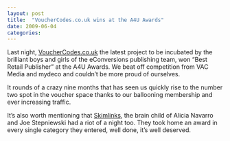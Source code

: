 ```yaml
---
layout: post
title:  "VoucherCodes.co.uk wins at the A4U Awards"
date: 2009-06-04
categories:
---
```

Last night, [VoucherCodes.co.uk](https://vouchercodes.co.uk) the latest project to be incubated by the brilliant boys and girls of the eConversions publishing team, won “Best Retail Publisher” at the A4U Awards.  We beat off competition from VAC Media and mydeco and couldn’t be more proud of ourselves.

It rounds of a crazy nine months that has seen us quickly rise to the number two spot in the voucher space thanks to our ballooning membership and ever increasing traffic.

It’s also worth mentioning that [Skimlinks](https://skimlinks.com), the brain child of Alicia Navarro and Joe Stepniewski had a riot of a night too.  They took home an award in every single category they entered, well done, it’s well deserved.
